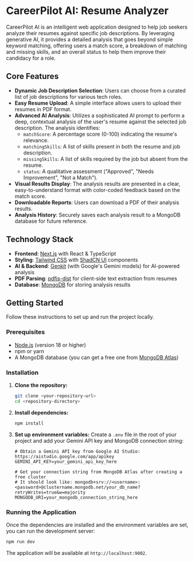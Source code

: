 # CareerPilot AI: Resume Analyzer

CareerPilot AI is an intelligent web application designed to help job seekers analyze their resumes against specific job descriptions. By leveraging generative AI, it provides a detailed analysis that goes beyond simple keyword matching, offering users a match score, a breakdown of matching and missing skills, and an overall status to help them improve their candidacy for a role.

## Core Features

-   **Dynamic Job Description Selection**: Users can choose from a curated list of job descriptions for various tech roles.
-   **Easy Resume Upload**: A simple interface allows users to upload their resumes in PDF format.
-   **Advanced AI Analysis**: Utilizes a sophisticated AI prompt to perform a deep, contextual analysis of the user's resume against the selected job description. The analysis identifies:
    -   `matchScore`: A percentage score (0-100) indicating the resume's relevance.
    -   `matchingSkills`: A list of skills present in both the resume and job description.
    -   `missingSkills`: A list of skills required by the job but absent from the resume.
    -   `status`: A qualitative assessment ("Approved", "Needs Improvement", "Not a Match").
-   **Visual Results Display**: The analysis results are presented in a clear, easy-to-understand format with color-coded feedback based on the match score.
-   **Downloadable Reports**: Users can download a PDF of their analysis results.
-   **Analysis History**: Securely saves each analysis result to a MongoDB database for future reference.

## Technology Stack

-   **Frontend**: [Next.js](https://nextjs.org/) with React & TypeScript
-   **Styling**: [Tailwind CSS](https://tailwindcss.com/) with [ShadCN UI](https://ui.shadcn.com/) components
-   **AI & Backend**: [Genkit](https://firebase.google.com/docs/genkit) (with Google's Gemini models) for AI-powered analysis
-   **PDF Parsing**: [pdfjs-dist](https://mozilla.github.io/pdf.js/) for client-side text extraction from resumes
-   **Database**: [MongoDB](https://www.mongodb.com/) for storing analysis results

## Getting Started

Follow these instructions to set up and run the project locally.

### Prerequisites

-   [Node.js](https://nodejs.org/en) (version 18 or higher)
-   npm or yarn
-   A MongoDB database (you can get a free one from [MongoDB Atlas](https://www.mongodb.com/cloud/atlas))

### Installation

1.  **Clone the repository:**
    ```bash
    git clone <your-repository-url>
    cd <repository-directory>
    ```

2.  **Install dependencies:**
    ```bash
    npm install
    ```

3.  **Set up environment variables:**
    Create a `.env` file in the root of your project and add your Gemini API key and MongoDB connection string:
    ```
    # Obtain a Gemini API key from Google AI Studio: https://aistudio.google.com/app/apikey
    GEMINI_API_KEY=your_gemini_api_key_here

    # Get your connection string from MongoDB Atlas after creating a free cluster
    # It should look like: mongodb+srv://<username>:<password>@clustername.mongodb.net/your_db_name?retryWrites=true&w=majority
    MONGODB_URI=your_mongodb_connection_string_here
    ```

### Running the Application

Once the dependencies are installed and the environment variables are set, you can run the development server:

```bash
npm run dev
```

The application will be available at `http://localhost:9002`.
